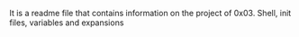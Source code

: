 It is a readme file that contains information on the project of 0x03. Shell, init files, variables and expansions
